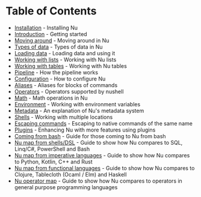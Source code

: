 # Table of Contents

* [Installation](installation.md) - Installing Nu
* [Introduction](introduction.md) - Getting started
* [Moving around](moving_around.md) - Moving around in Nu
* [Types of data](types_of_data.md) - Types of data in Nu
* [Loading data](loading_data.md) - Loading data and using it
* [Working with lists](working_with_lists.md) - Working with Nu lists
* [Working with tables](working_with_tables.md) - Working with Nu tables
* [Pipeline](pipeline.md) - How the pipeline works
* [Configuration](configuration.md) - How to configure Nu
* [Aliases](aliases.md) - Aliases for blocks of commands
* [Operators](operators.md) - Operators supported by nushell
* [Math](math.md) - Math operations in Nu
* [Environment](environment.md) - Working with environment variables
* [Metadata](metadata.md) - An explanation of Nu's metadata system
* [Shells](shells_in_shells.md) - Working with multiple locations
* [Escaping commands](escaping.md) - Escaping to native commands of the same name 
* [Plugins](plugins.md) - Enhancing Nu with more features using plugins
* [Coming from bash](coming_from_bash.md) - Guide for those coming to Nu from bash
* [Nu map from shells/DSL](nushell_map.md) - Guide to show how Nu compares to SQL, Linq/C#, PowerShell and Bash
* [Nu map from imperative languages](nushell_map_imperative.md) - Guide to show how Nu compares to Python, Kotlin, C++ and Rust
* [Nu map from functional languages](nushell_map_functional.md) - Guide to show how Nu compares to Clojure, Tablecloth (Ocaml / Elm) and Haskell
* [Nu operator map](nushell_operator_map.md) - Guide to show how Nu compares to operators in general purpose programming languages

